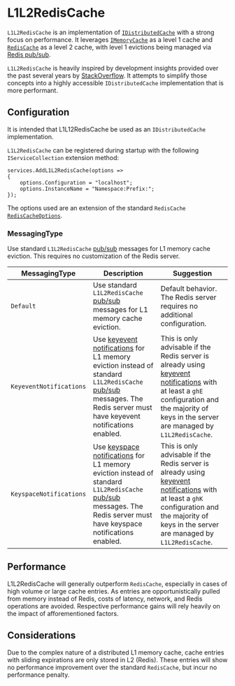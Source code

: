 # L1L2RedisCache

`L1L2RedisCache` is an implementation of [`IDistributedCache`](https://github.com/dotnet/runtime/blob/main/src/libraries/Microsoft.Extensions.Caching.Abstractions/src/IDistributedCache.cs) with a strong focus on performance. It leverages [`IMemoryCache`](https://github.com/dotnet/runtime/blob/main/src/libraries/Microsoft.Extensions.Caching.Abstractions/src/IMemoryCache.cs) as a level 1 cache and [`RedisCache`](https://github.com/dotnet/aspnetcore/blob/main/src/Caching/StackExchangeRedis/src/RedisCache.cs) as a level 2 cache, with level 1 evictions being managed via [Redis pub/sub](https://redis.io/topics/pubsub).

`L1L2RedisCache` is heavily inspired by development insights provided over the past several years by [StackOverflow](https://stackoverflow.com/). It attempts to simplify those concepts into a highly accessible `IDistributedCache` implementation that is more performant.

## Configuration

It is intended that L1L12RedisCache be used as an `IDistributedCache` implementation.

`L1L2RedisCache` can be registered during startup with the following `IServiceCollection` extension method:

```
services.AddL1L2RedisCache(options =>
{
    options.Configuration = "localhost";
    options.InstanceName = "Namespace:Prefix:";
});
```

The options used are an extension of the standard `RedisCache` [`RedisCacheOptions`](https://github.com/dotnet/aspnetcore/blob/main/src/Caching/StackExchangeRedis/src/RedisCacheOptions.cs).

### MessagingType

Use standard `L1L2RedisCache` [pub/sub](https://redis.io/topics/pubsub) messages for L1 memory cache eviction. This requires no customization of the Redis server.

| MessagingType | Description | Suggestion |
| - | - | - |
| `Default` | Use standard `L1L2RedisCache` [pub/sub](https://redis.io/topics/pubsub) messages for L1 memory cache eviction. | Default behavior. The Redis server requires no additional configuration. |
| `KeyeventNotifications` | Use [keyevent notifications](https://redis.io/topics/notifications) for L1 memory eviction instead of standard `L1L2RedisCache` [pub/sub](https://redis.io/topics/pubsub) messages. The Redis server must have keyevent notifications enabled. | This is only advisable if the Redis server is already using [keyevent notifications](https://redis.io/topics/notifications) with at least a `ghE` configuration and the majority of keys in the server are managed by `L1L2RedisCache`. |
| `KeyspaceNotifications` | Use [keyspace notifications](https://redis.io/topics/notifications) for L1 memory eviction instead of standard `L1L2RedisCache` [pub/sub](https://redis.io/topics/pubsub) messages. The Redis server must have keyspace notifications enabled. | This is only advisable if the Redis server is already using [keyevent notifications](https://redis.io/topics/notifications) with at least a `ghK` configuration and the majority of keys in the server are managed by `L1L2RedisCache`. |

## Performance

L1L2RedisCache will generally outperform `RedisCache`, especially in cases of high volume or large cache entries. As entries are opportunistically pulled from memory instead of Redis, costs of latency, network, and Redis operations are avoided. Respective performance gains will rely heavily on the impact of afforementioned factors.

## Considerations

Due to the complex nature of a distributed L1 memory cache, cache entries with sliding expirations are only stored in L2 (Redis). These entries will show no performance improvement over the standard `RedisCache`, but incur no performance penalty.
